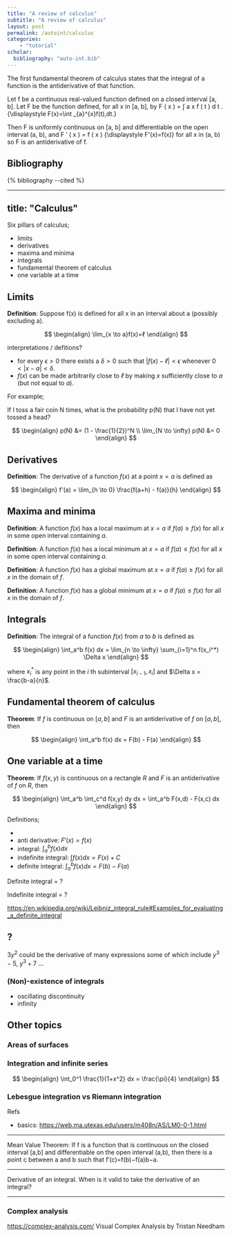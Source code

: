 ```yaml
---
title: "A review of calculus"
subtitle: "A review of calculus"
layout: post
permalink: /autoint/calculus
categories:
    - "tutorial"
scholar:
  bibliography: "auto-int.bib"
---
```



The first fundamental theorem of calculus states that the integral of a function is the antiderivative of that function.

Let f be a continuous real-valued function defined on a closed interval [a, b]. Let F be the function defined, for all x in [a, b], by F ( x ) = ∫ a x f ( t ) d t . {\displaystyle F(x)=\int _{a}^{x}f(t)\,dt.}

Then F is uniformly continuous on [a, b] and differentiable on the open interval (a, b), and F ′ ( x ) = f ( x ) {\displaystyle F'(x)=f(x)} for all x in (a, b) so F is an antiderivative of f. 


<!-- The second fundamental theorem says that the sum of infinitesimal changes in a quantity (the integral of the derivative of the quantity) adds up to the net change in the quantity. -->


## Bibliography

{% bibliography --cited %}



---
title: "Calculus"
---

Six pillars of calculus;

- limits
- derivatives
- maxima and minima
- integrals
- fundamental theorem of calculus
- one variable at a time

<!-- https://web.ma.utexas.edu/users/m408n/AS/LM0-0-1.html -->

## Limits

__Definition__: Suppose f(x) is defined for all x in an interval about a (possibly excluding a).

$$
\begin{align}
\lim_{x \to a}f(x)=ℓ
\end{align}
$$

<!-- TODO some fun examples of convergent series? -->

interpretations / defitions? 
- for every $\epsilon > 0$ there exists a $\delta > 0$ such that $|f(x) - ℓ| < \epsilon$ whenever $0 < |x - a| < \delta$.
- $f(x)$ can be made arbitrarily close to $ℓ$ by making $x$ sufficiently close to $a$ (but not equal to $a$).

<!-- what's a physical example of this? -->

For example;

If I toss a fair coin N times, what is the probability p(N) that I have not yet tossed a head?

$$
\begin{align}
p(N) &= (1 - \frac{1}{2})^N \\
\lim_{N \to \infty} p(N) &= 0
\end{align}
$$

## Derivatives

__Definition__: The derivative of a function $f(x)$ at a point $x=a$ is defined as

$$
\begin{align}
f'(a) = \lim_{h \to 0} \frac{f(a+h) - f(a)}{h}
\end{align}
$$

## Maxima and minima

__Definition__: A function $f(x)$ has a local maximum at $x=a$ if $f(a) \geq f(x)$ for all $x$ in some open interval containing $a$.

__Definition__: A function $f(x)$ has a local minimum at $x=a$ if $f(a) \leq f(x)$ for all $x$ in some open interval containing $a$.

__Definition__: A function $f(x)$ has a global maximum at $x=a$ if $f(a) \geq f(x)$ for all $x$ in the domain of $f$.

__Definition__: A function $f(x)$ has a global minimum at $x=a$ if $f(a) \leq f(x)$ for all $x$ in the domain of $f$.

## Integrals

__Definition__: The integral of a function $f(x)$ from $a$ to $b$ is defined as

$$
\begin{align}
\int_a^b f(x) dx = \lim_{n \to \infty} \sum_{i=1}^n f(x_i^*) \Delta x
\end{align}
$$

where $x_i^*$ is any point in the $i$ th subinterval $[x_{i-1}, x_i]$ and $\Delta x = \frac{b-a}{n}$.

## Fundamental theorem of calculus

__Theorem__: If $f$ is continuous on $[a,b]$ and $F$ is an antiderivative of $f$ on $[a,b]$, then

$$
\begin{align}
\int_a^b f(x) dx = F(b) - F(a)
\end{align}
$$

<!-- The Whole Change as Sum of Partial Changes -->

## One variable at a time

__Theorem__: If $f(x,y)$ is continuous on a rectangle $R$ and $F$ is an antiderivative of $f$ on $R$, then

$$
\begin{align}
\int_a^b \int_c^d f(x,y) dy dx = \int_a^b F(x,d) - F(x,c) dx
\end{align}
$$


Definitions;

- 
- anti derivative: $F'(x) = f(x)$
- integral: $\int_a^b f(x) dx$
- indefinite integral: $\int f(x) dx = F(x) + C$
- definite integral: $\int_a^b f(x) dx = F(b) - F(a)$


Definite integral = ?

Indefinite integral = ?


https://en.wikipedia.org/wiki/Leibniz_integral_rule#Examples_for_evaluating_a_definite_integral

## ?

$3y^2$ could be the derivative of many expressions some of which include $y^3-5$, $y^3+7$ ...


### (Non)-existence of integrals

- oscillating discontinuity
- infinity




## Other topics

### Areas of surfaces




### Integration and infinite series

$$
\begin{align}
\int_0^1 \frac{1}{1+x^2} dx = \frac{\pi}{4}
\end{align}
$$

### Lebesgue integration vs Riemann integration



Refs
- basics: https://web.ma.utexas.edu/users/m408n/AS/LM0-0-1.html


***

Mean Value Theorem: If f is a function that is continuous on the closed interval [a,b] and differentiable on the open interval (a,b), then there is a point c between a and b such that f′(c)=f(b)−f(a)b−a.

***

Derivative of an integral. When is it valid to take the derivative of an integral?

***


### Complex analysis

https://complex-analysis.com/
Visual Complex Analysis by Tristan Needham